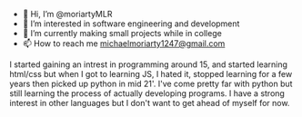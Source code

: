 - 👋 Hi, I’m @moriartyMLR
- 👀 I’m interested in software engineering and development
- 🌱 I’m currently making small projects while in college
- 📫 How to reach me michaelmoriarty1247@gmail.com

I started gaining an intrest in programming around 15, and started learning html/css
but when I got to learning JS, I hated it, stopped learning for a few years then picked up python in mid 21'.
I've come pretty far with python but still learning the process of actually developing programs.
I have a strong interest in other languages but I don't want to get ahead of myself for now.

<!---
moriartyMLR/moriartyMLR is a ✨ special ✨ repository because its `README.md` (this file) appears on your GitHub profile.
You can click the Preview link to take a look at your changes.
--->

